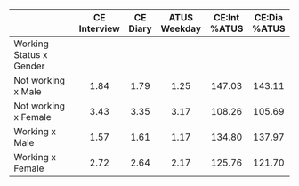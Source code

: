 
|                      | CE<br>Interview |  CE<br>Diary | ATUS<br>Weekday | CE:Int<br>%ATUS | CE:Dia<br>%ATUS |
| -------------------- | :----------: | :----------: | :----------: | :----------: | :----------: |
| Working Status x Gender |              |              |              |              |              |
| Not working x Male   |         1.84 |         1.79 |         1.25 |       147.03 |       143.11 |
| Not working x Female |         3.43 |         3.35 |         3.17 |       108.26 |       105.69 |
| Working x Male       |         1.57 |         1.61 |         1.17 |       134.80 |       137.97 |
| Working x Female     |         2.72 |         2.64 |         2.17 |       125.76 |       121.70 |

